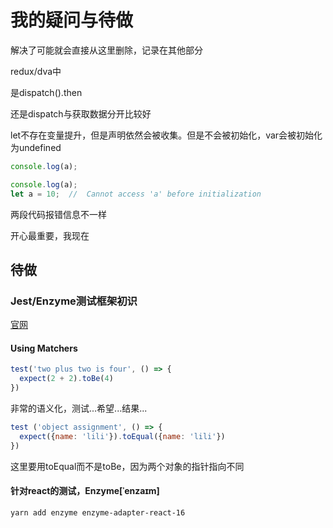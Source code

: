 # 我的疑问与待做

解决了可能就会直接从这里删除，记录在其他部分

redux/dva中

是dispatch().then

还是dispatch与获取数据分开比较好


let不存在变量提升，但是声明依然会被收集。但是不会被初始化，var会被初始化为undefined

```js
console.log(a);

console.log(a);
let a = 10;  //  Cannot access 'a' before initialization
```
两段代码报错信息不一样


开心最重要，我现在



## 待做

### Jest/Enzyme测试框架初识

[官网](https://jestjs.io)

#### Using Matchers

```js
test('two plus two is four', () => {
  expect(2 + 2).toBe(4)
})
```

非常的语义化，测试...希望...结果...

```js
test ('object assignment', () => {
  expect({name: 'lili'}).toEqual({name: 'lili'})
})
```

这里要用toEqual而不是toBe，因为两个对象的指针指向不同

#### 针对react的测试，Enzyme[ˈenzaɪm]

`yarn add enzyme enzyme-adapter-react-16`
